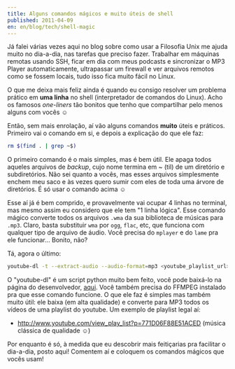 ```yaml
---
title: Alguns comandos mágicos e muito úteis de shell
published: 2011-04-09
en: en/blog/tech/shell-magic
---
```


Já falei várias vezes aqui no blog sobre como usar a Filosofia Unix me ajuda muito no dia-a-dia, nas tarefas que preciso fazer.
Trabalhar em máquinas remotas usando SSH, ficar em dia com meus podcasts e sincronizar o MP3 Player automaticamente,
ultrapassar um firewall e ver arquivos remotos como se fossem locais, tudo isso fica muito fácil no Linux.

O que me deixa mais feliz ainda é quando eu consigo resolver um problema prático em **uma linha** no shell
(interpretador de comandos do Linux).
Acho os famosos _one-liners_ tão bonitos que tenho que compartilhar pelo menos alguns com vocês ☺

<!--more-->

Então, sem mais enrolação, aí vão alguns comandos **muito** úteis e práticos.
Primeiro vai o comando em si, e depois a explicação do que ele faz:

```bash
rm $(find . | grep ~$)
```

O primeiro comando é o mais simples, mas é bem útil.
Ele apaga todos aqueles arquivos de _backup_, cujo nome termina em ~ (til) de um diretório e subdiretórios.
Não sei quanto a vocês, mas esses arquivos simplesmente enchem meu saco
e às vezes quero sumir com eles de toda uma árvore de diretórios.
É só usar o comando acima ☺

<script src="https://gist.github.com/2718522.js"></script>

Esse aí já é bem comprido, e provavelmente vai ocupar 4 linhas no terminal,
mas mesmo assim eu considero que ele tem "1 linha lógica".
Esse comando mágico converte todos os arquivos `.wma` da sua biblioteca de músicas para `.mp3`.
Claro, basta substituir `wma` por `ogg`, `flac`, etc, que funciona com qualquer tipo de arquivo de áudio.
Você precisa do `mplayer` e do `lame` pra ele funcionar... Bonito, não?

Tá, agora o último:

```bash
youtube-dl -t --extract-audio --audio-format=mp3 <youtube_playlist_url>
```

O "youtube-dl" é um script python muito bem feito, você pode baixá-lo na página do desenvolvedor,
[aqui](http://rg3.github.com/youtube-dl/).
Você também precisa do FFMPEG instalado pra que esse comando funcione.
O que ele faz é simples mas também muito útil:
ele baixa (em alta qualidade) e converte para MP3 todos os vídeos de uma playlist do youtube.
Um exemplo de playlist legal aí:

  * <http://www.youtube.com/view_play_list?p=771D06F88E51ACED> (música clássica de qualidade ☺)

Por enquanto é só, à medida que eu descobrir mais feitiçarias pra facilitar o dia-a-dia, posto aqui!
Comentem aí e coloquem os comandos mágicos que vocês usam!

